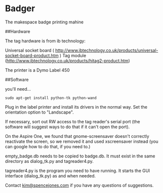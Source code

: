 Badger
======


The makespace badge printing mahine


##Hardware

The tag hardware is from ib technology:

Universal socket board ( http://www.ibtechnology.co.uk/products/universal-socket-board-product.htm )
Tag module (http://www.ibtechnology.co.uk/products/hitag2-product.htm)

The printer is a Dymo Label 450

##Software

you'll need...

    sudo apt-get install python-tk python-wand

Plug in the label printer and install its drivers in the normal way. Set the orientation option to "Landscape".


If necessary, sort out RW access to the tag reader's serial port (the software will suggest ways to do that if it can't open the port).

On the Aspire One, we found that gnome-screensaver doesn't correctly reactivate the screen, so we removed it and used xscreensaver instead (you can google how to do that, if you need to.)

empty_badge.db needs to be copied to badge.db. It must exist in the same directory as dialog_tk.py and tagreader4.py.

tagreader4.py is the program you need to have running. It starts the GUI interface (dialog_tk.py) as and when needed.



Contact kim@spencejones.com if you have any questions of suggestions.
